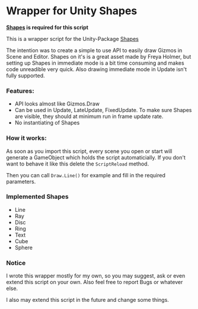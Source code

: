 # Wrapper for Unity Shapes
**[Shapes](https://assetstore.unity.com/packages/tools/particles-effects/shapes-173167) is required for this script**

This is a wrapper script for the Unity-Package [Shapes](https://acegikmo.com/shapes/)

The intention was to create a simple to use API to easily draw Gizmos in Scene and Editor.
Shapes on it's is a great asset made by Freya Holmer, but setting up Shapes in immediate mode is a bit time consuming and makes code unreadible very quick.
Also drawing immediate mode in Update isn't fully supported.

### Features:
- API looks almost like Gizmos.Draw
- Can be used in Update, LateUpdate, FixedUpdate. To make sure Shapes are visible, they should at minimum run in frame update rate.
- No instantiating of Shapes

### How it works:
As soon as you import this script, every scene you open or start will generate a GameObject which holds the script automaticially.
If you don't want to behave it like this delete the ``ScriptReload`` method.

Then you can call ``Draw.Line()`` for example and fill in the required parameters.

### Implemented Shapes
- Line
- Ray
- Disc
- Ring
- Text
- Cube
- Sphere


### Notice
I wrote this wrapper mostly for my own, so you may suggest, ask or even extend this script on your own. Also feel free to report Bugs or whatever else.

I also may extend this script in the future and change some things.
